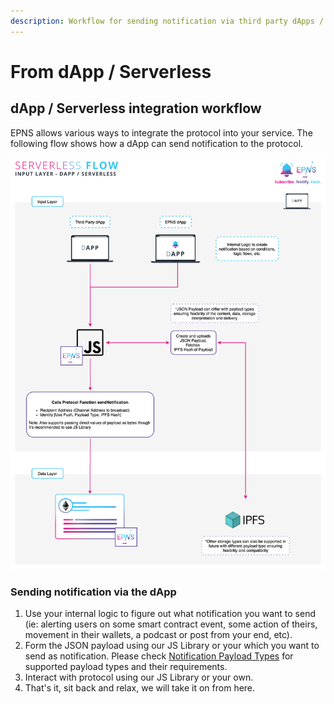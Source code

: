 ```yaml
---
description: Workflow for sending notification via third party dApps / serverless model
---
```


# From dApp / Serverless

## dApp / Serverless integration workflow

EPNS allows various ways to integrate the protocol into your service. The following flow shows how a dApp can send notification to the protocol.

![Ethereum Push Notification Service \| dApp integration with protocol](../.gitbook/assets/inputdappserverless.png)

### Sending notification via the dApp

1. Use your internal logic to figure out what notification you want to send \(ie: alerting users on some smart contract event, some action of theirs, movement in their wallets, a podcast or post from your end, etc\).
2. Form the JSON payload using our JS Library or your which you want to send as notification. Please check [Notification Payload Types](notification-payload-types.md) for supported payload types and their requirements.
3. Interact with protocol using our JS Library or your own.
4. That's it, sit back and relax, we will take it on from here.

